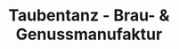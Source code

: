 ---
title: "Taubentanz - Brau- & Genussmanufaktur"
url: /stendal/taubentanz-brau-und-genussmanufaktur/
shop: Spirituosen
---
